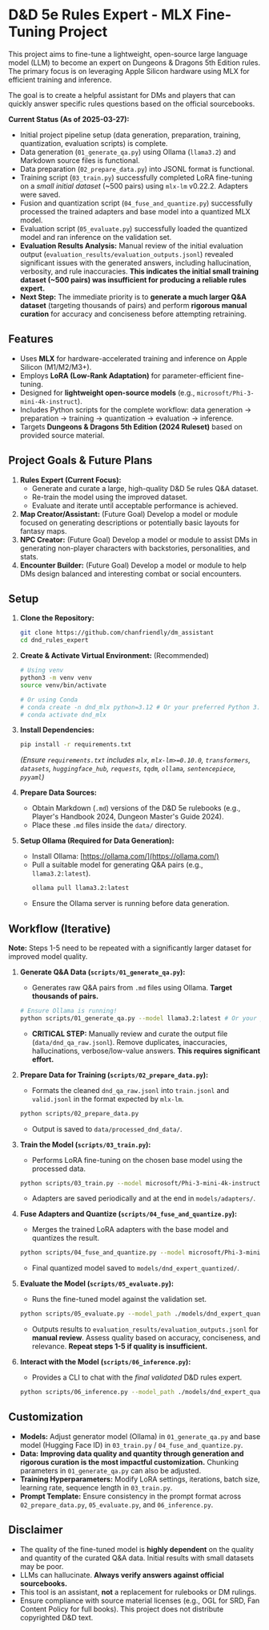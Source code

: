 # D&D 5e Rules Expert - MLX Fine-Tuning Project

This project aims to fine-tune a lightweight, open-source large language model (LLM) to become an expert on Dungeons & Dragons 5th Edition rules. The primary focus is on leveraging Apple Silicon hardware using MLX for efficient training and inference.

The goal is to create a helpful assistant for DMs and players that can quickly answer specific rules questions based on the official sourcebooks.

**Current Status (As of 2025-03-27):**

*   Initial project pipeline setup (data generation, preparation, training, quantization, evaluation scripts) is complete.
*   Data generation (`01_generate_qa.py`) using Ollama (`llama3.2`) and Markdown source files is functional.
*   Data preparation (`02_prepare_data.py`) into JSONL format is functional.
*   Training script (`03_train.py`) successfully completed LoRA fine-tuning on a *small initial dataset* (~500 pairs) using `mlx-lm` v0.22.2. Adapters were saved.
*   Fusion and quantization script (`04_fuse_and_quantize.py`) successfully processed the trained adapters and base model into a quantized MLX model.
*   Evaluation script (`05_evaluate.py`) successfully loaded the quantized model and ran inference on the validation set.
*   **Evaluation Results Analysis:** Manual review of the initial evaluation output (`evaluation_results/evaluation_outputs.jsonl`) revealed significant issues with the generated answers, including hallucination, verbosity, and rule inaccuracies. **This indicates the initial small training dataset (~500 pairs) was insufficient for producing a reliable rules expert.**
*   **Next Step:** The immediate priority is to **generate a much larger Q&A dataset** (targeting thousands of pairs) and perform **rigorous manual curation** for accuracy and conciseness before attempting retraining.

## Features

*   Uses **MLX** for hardware-accelerated training and inference on Apple Silicon (M1/M2/M3+).
*   Employs **LoRA (Low-Rank Adaptation)** for parameter-efficient fine-tuning.
*   Designed for **lightweight open-source models** (e.g., `microsoft/Phi-3-mini-4k-instruct`).
*   Includes Python scripts for the complete workflow: data generation -> preparation -> training -> quantization -> evaluation -> inference.
*   Targets **Dungeons & Dragons 5th Edition (2024 Ruleset)** based on provided source material.

## Project Goals & Future Plans

1.  **Rules Expert (Current Focus):**
    *   Generate and curate a large, high-quality D&D 5e rules Q&A dataset.
    *   Re-train the model using the improved dataset.
    *   Evaluate and iterate until acceptable performance is achieved.
2.  **Map Creator/Assistant:** (Future Goal) Develop a model or module focused on generating descriptions or potentially basic layouts for fantasy maps.
3.  **NPC Creator:** (Future Goal) Develop a model or module to assist DMs in generating non-player characters with backstories, personalities, and stats.
4.  **Encounter Builder:** (Future Goal) Develop a model or module to help DMs design balanced and interesting combat or social encounters.

## Setup

1.  **Clone the Repository:**
    ```bash
    git clone https://github.com/chanfriendly/dm_assistant
    cd dnd_rules_expert
    ```

2.  **Create & Activate Virtual Environment:** (Recommended)
    ```bash
    # Using venv
    python3 -m venv venv
    source venv/bin/activate

    # Or using Conda
    # conda create -n dnd_mlx python=3.12 # Or your preferred Python 3.10+
    # conda activate dnd_mlx
    ```

3.  **Install Dependencies:**
    ```bash
    pip install -r requirements.txt
    ```
    *(Ensure `requirements.txt` includes `mlx`, `mlx-lm>=0.10.0`, `transformers`, `datasets`, `huggingface_hub`, `requests`, `tqdm`, `ollama`, `sentencepiece`, `pyyaml`)*

4.  **Prepare Data Sources:**
    *   Obtain Markdown (`.md`) versions of the D&D 5e rulebooks (e.g., Player's Handbook 2024, Dungeon Master's Guide 2024).
    *   Place these `.md` files inside the `data/` directory.

5.  **Setup Ollama (Required for Data Generation):**
    *   Install Ollama: [https://ollama.com/](https://ollama.com/)
    *   Pull a suitable model for generating Q&A pairs (e.g., `llama3.2:latest`).
        ```bash
        ollama pull llama3.2:latest
        ```
    *   Ensure the Ollama server is running before data generation.

## Workflow (Iterative)

**Note:** Steps 1-5 need to be repeated with a significantly larger dataset for improved model quality.

1.  **Generate Q&A Data (`scripts/01_generate_qa.py`):**
    *   Generates raw Q&A pairs from `.md` files using Ollama. **Target thousands of pairs.**
    ```bash
    # Ensure Ollama is running!
    python scripts/01_generate_qa.py --model llama3.2:latest # Or your preferred generator
    ```
    *   **CRITICAL STEP:** Manually review and curate the output file (`data/dnd_qa_raw.jsonl`). Remove duplicates, inaccuracies, hallucinations, verbose/low-value answers. **This requires significant effort.**

2.  **Prepare Data for Training (`scripts/02_prepare_data.py`):**
    *   Formats the cleaned `dnd_qa_raw.jsonl` into `train.jsonl` and `valid.jsonl` in the format expected by `mlx-lm`.
    ```bash
    python scripts/02_prepare_data.py
    ```
    *   Output is saved to `data/processed_dnd_data/`.

3.  **Train the Model (`scripts/03_train.py`):**
    *   Performs LoRA fine-tuning on the chosen base model using the processed data.
    ```bash
    python scripts/03_train.py --model microsoft/Phi-3-mini-4k-instruct --iters <num_iterations> # Adjust iters based on dataset size
    ```
    *   Adapters are saved periodically and at the end in `models/adapters/`.

4.  **Fuse Adapters and Quantize (`scripts/04_fuse_and_quantize.py`):**
    *   Merges the trained LoRA adapters with the base model and quantizes the result.
    ```bash
    python scripts/04_fuse_and_quantize.py --model microsoft/Phi-3-mini-4k-instruct # Ensure matches training
    ```
    *   Final quantized model saved to `models/dnd_expert_quantized/`.

5.  **Evaluate the Model (`scripts/05_evaluate.py`):**
    *   Runs the fine-tuned model against the validation set.
    ```bash
    python scripts/05_evaluate.py --model_path ./models/dnd_expert_quantized
    ```
    *   Outputs results to `evaluation_results/evaluation_outputs.jsonl` for **manual review**. Assess quality based on accuracy, conciseness, and relevance. **Repeat steps 1-5 if quality is insufficient.**

6.  **Interact with the Model (`scripts/06_inference.py`):**
    *   Provides a CLI to chat with the *final validated* D&D rules expert.
    ```bash
    python scripts/06_inference.py --model_path ./models/dnd_expert_quantized
    ```

## Customization

*   **Models:** Adjust generator model (Ollama) in `01_generate_qa.py` and base model (Hugging Face ID) in `03_train.py` / `04_fuse_and_quantize.py`.
*   **Data:** **Improving data quality and quantity through generation and rigorous curation is the most impactful customization.** Chunking parameters in `01_generate_qa.py` can also be adjusted.
*   **Training Hyperparameters:** Modify LoRA settings, iterations, batch size, learning rate, sequence length in `03_train.py`.
*   **Prompt Template:** Ensure consistency in the prompt format across `02_prepare_data.py`, `05_evaluate.py`, and `06_inference.py`.

## Disclaimer

*   The quality of the fine-tuned model is **highly dependent** on the quality and quantity of the curated Q&A data. Initial results with small datasets may be poor.
*   LLMs can hallucinate. **Always verify answers against official sourcebooks.**
*   This tool is an assistant, **not** a replacement for rulebooks or DM rulings.
*   Ensure compliance with source material licenses (e.g., OGL for SRD, Fan Content Policy for full books). This project does not distribute copyrighted D&D text.